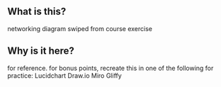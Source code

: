 ## What is this?

networking diagram swiped from course exercise

## Why is it here?

for reference.
for bonus points, recreate this in one of the following for practice:
    Lucidchart
    Draw.io
    Miro
    Gliffy
